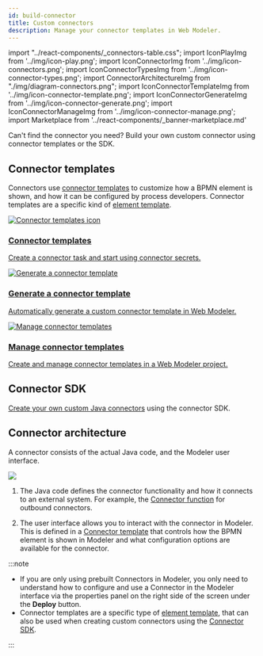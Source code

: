 ```yaml
---
id: build-connector
title: Custom connectors
description: Manage your connector templates in Web Modeler.
---
```


import "../react-components/\_connectors-table.css";
import IconPlayImg from '../img/icon-play.png';
import IconConnectorImg from '../img/icon-connectors.png';
import IconConnectorTypesImg from '../img/icon-connector-types.png';
import ConnectorArchitectureImg from "./img/diagram-connectors.png";
import IconConnectorTemplateImg from '../img/icon-connector-template.png';
import IconConnectorGenerateImg from '../img/icon-connector-generate.png';
import IconConnectorManageImg from '../img/icon-connector-manage.png';
import Marketplace from '../react-components/\_banner-marketplace.md'

Can't find the connector you need? Build your own custom connector using connector templates or the SDK.

## Connector templates

Connectors use [connector templates](/components/connectors/custom-built-connectors/connector-templates.md) to customize how a BPMN element is shown,
and how it can be configured by process developers. Connector templates are a specific kind of [element template](/components/modeler/desktop-modeler/element-templates/about-templates.md).

<div class="connector-grid">
  <a href="../connector-templates" class="connector-card" title="Connector templates">
      <img src={IconConnectorTemplateImg} alt="Connector templates icon"/>
    <h3>Connector templates</h3>
    <p>Create a connector task and start using connector secrets.</p>
  </a>
    <a href="../connector-template-generator" class="connector-card" title="Generate a connector template">
    <img src={IconConnectorGenerateImg} alt="Generate a connector template"/>
    <h3>Generate a connector template</h3>
    <p>Automatically generate a custom connector template in Web Modeler.</p>
  </a>
    <a href="../../manage-connector-templates/" class="connector-card" title="Manage connector templates">
    <img src={IconConnectorManageImg} alt="Manage connector templates"/>
    <h3>Manage connector templates</h3>
    <p>Create and manage connector templates in a Web Modeler project.</p>
  </a>
</div>

## Connector SDK

[Create your own custom Java connectors](connector-sdk.md) using the connector SDK.

## Connector architecture

A connector consists of the actual Java code, and the Modeler user interface.

<img src={ConnectorArchitectureImg}/>

1. The Java code defines the connector functionality and how it connects to an external system. For example, the [Connector function](/components/connectors/custom-built-connectors/connector-sdk.md#outbound-connector-runtime-logic) for outbound connectors.

1. The user interface allows you to interact with the connector in Modeler. This is defined in a [Connector template](../manage-connector-templates.md) that controls how the BPMN element is shown in Modeler and what configuration options are available for the connector.

:::note

- If you are only using prebuilt Connectors in Modeler, you only need to understand how to configure and use a Connector in the Modeler interface via the properties panel on the right side of the screen under the **Deploy** button.
- Connector templates are a specific type of [element template](/components/modeler/desktop-modeler/element-templates/about-templates.md), that can also be used when creating custom connectors using the [Connector SDK](connector-sdk.md).

:::

<Marketplace/>
